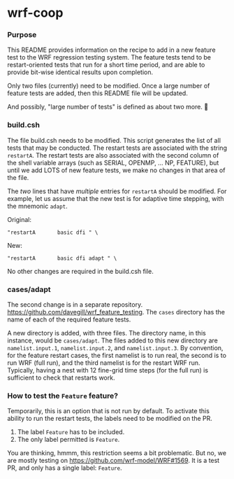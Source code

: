 # wrf-coop

### Purpose

This README provides information on the recipe to add in a new feature
test to the WRF regression testing system. The feature tests tend to be restart-oriented
tests that run for a short time period, and are able to provide bit-wise identical
results upon completion.

Only two files (currently) need to be modified. Once a large number of feature tests are
added, then this README file will be updated.

And possibly, "large number of tests" is defined as about two more. 🙂


### build.csh

The file build.csh needs to
be modified. This script generates the list of all tests that may be conducted. The restart
tests are associated with the string `restartA`. The restart tests are also associated with
the second column of the shell variable arrays (such as SERIAL, OPENMP, ... NP, FEATURE), but until
we add LOTS of new feature tests, we make no changes in that area of the file.

The _two_ lines that have _multiple_ entries for `restartA` should be modified. For example, let us
assume that the new test is for adaptive time stepping, with the mnemonic `adapt`.

Original:
```
"restartA       basic dfi " \
```

New:
```
"restartA       basic dfi adapt " \
```
No other changes are required in the build.csh file.

### cases/adapt

The second change is in a separate repository. 
https://github.com/davegill/wrf_feature_testing.
The `cases` directory has the name of each of the required feature tests. 

A new directory is added, with three files. The directory name, in this instance,
would be `cases/adapt`. The files added to this new directory are 
`namelist.input.1`, `namelist.input.2`, and
`namelist.input.3`. By convention, for the feature restart cases, 
the first namelist is to run real, the 
second is to run WRF (full run), and the third namelist is for the restart WRF
run. Typically, having a nest with 12 fine-grid time steps (for the full run) is
sufficient to check that restarts work.

### How to test the `Feature` feature?

Temporarily, this is an option that is not run by default. To activate this ability
to run the restart tests, the labels need to be modified on the PR.
1. The label `Feature` has to be included.
2. The only label permitted is `Feature`.

You are thinking, hmmm, this restriction seems a bit problematic. But no, we are mostly testing on
https://github.com/wrf-model/WRF#1569. It is a test PR, and only has a single label: `Feature`.
